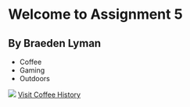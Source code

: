 <h1>Welcome to Assignment 5</h1>
<h2>By Braeden Lyman</h2>

<ul>
    <li>Coffee</li>
    <li>Gaming</li>
    <li>Outdoors</li>
</ul>

<img src="coffee.jpg">
<a href="https://coffeeculturecafe.com/">Visit Coffee History</a>